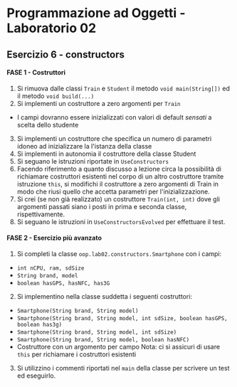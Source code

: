 # Programmazione ad Oggetti - Laboratorio 02
## Esercizio 6 - constructors

#### FASE 1 - Costruttori

1. Si rimuova dalle classi `Train` e `Student` il metodo `void main(String[])` ed il metodo `void build(...)`
2. Si implementi un costruttore a zero argomenti per `Train`
  - I campi dovranno essere inizializzati con valori di default *sensati* a scelta dello studente
3. Si implementi un costruttore che specifica un numero di parametri idoneo ad inizializzare la l'istanza della classe
4. Si implementi in autonomia il costruttore della classe Student
5. Si seguano le istruzioni riportate in `UseConstructors`
6. Facendo riferimento a quanto discusso a lezione circa la possibilità di richiamare costruttori esistenti nel corpo di un altro costruttore tramite istruzione `this`, si modifichi il costruttore a zero argomenti di Train in modo che riusi quello che accetta parametri per l'inizializzazione.
7. Si crei (se non già realizzato) un costruttore `Train(int, int)` dove gli argomenti passati siano i posti in prima e seconda classe, rispettivamente.
8. Si seguano le istruzioni in `UseConstructorsEvolved` per effettuare il test.

#### FASE 2 - Esercizio più avanzato
1. Si completi la classe `oop.lab02.constructors.Smartphone` con i campi:
  - `int nCPU, ram, sdSize`
  - `String brand, model`
  - `boolean hasGPS, hasNFC, has3G`
2. Si implementino nella classe suddetta i seguenti costruttori:
  - `Smartphone(String brand, String model)`
  - `Smartphone(String brand, String model, int sdSize, boolean hasGPS, boolean has3g)`
  - `Smartphone(String brand, String model, int sdSize)`
  - `Smartphone(String brand, String model, boolean hasNFC)`
  - Costruttore con un argomento per campo
  Nota: ci si assicuri di usare `this` per richiamare i costruttori esistenti
3. Si utilizzino i commenti riportati nel `main` della classe per scrivere un test ed eseguirlo.
